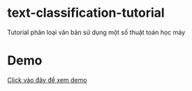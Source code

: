 # text-classification-tutorial
Tutorial phân loại văn bản sử dụng một số thuật toán học máy

# Demo
[Click vào đây để xem demo](https://colab.research.google.com/nguyenvanhieuvn/text-classification-tutorial/blob/master/text_classification_tutorial.ipynb)
